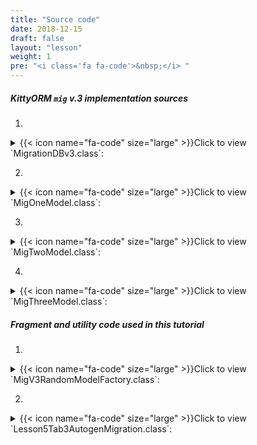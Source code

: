 ```yaml
---
title: "Source code"
date: 2018-12-15
draft: false
layout: "lesson"
weight: 1
pre: "<i class='fa fa-code'>&nbsp;</i> "
---
```

##### KittyORM `mig` v.3 implementation sources

1. 
<details> 
  <summary>{{< icon name="fa-code" size="large" >}}Click to view `MigrationDBv3.class`: </summary>
{{< highlight java "linenos=inline, linenostart=1">}}
@KITTY_DATABASE(
        isLoggingOn = true,
        isProductionOn = false,
        isKittyDexUtilLoggingEnabled = false,
        logTag = MigrationDBv3.LTAG,
        databaseName = "mig",
        databaseVersion = 3,
        domainPackageNames = {"net.akaish.kittyormdemo.sqlite.migrations.migv3"}
)
@KITTY_DATABASE_REGISTRY(
        domainModels = {
                net.akaish.kittyormdemo.sqlite.migrations.migv3.MigOneModel.class,
                net.akaish.kittyormdemo.sqlite.migrations.migv3.MigTwoModel.class,
                net.akaish.kittyormdemo.sqlite.migrations.migv3.MigThreeModel.class
        }
)
@KITTY_DATABASE_HELPER(
        onUpgradeBehavior = KITTY_DATABASE_HELPER.UpgradeBehavior.USE_SIMPLE_MIGRATIONS
)
public class MigrationDBv3 extends KittyDatabase {

    public static final String LTAG = "MIGv3";
    /**
     * KittyORM main database class that represents bootstrap and holder for all related with database
     * components.
     *
     * @param ctx
     */
    public MigrationDBv3(Context ctx) {
        super(ctx);
    }
}
{{< /highlight >}} 
</details>

2. 
<details> 
  <summary>{{< icon name="fa-code" size="large" >}}Click to view `MigOneModel.class`: </summary>
{{< highlight java "linenos=inline, linenostart=1">}}
@KITTY_TABLE(
        tableName = "mig_one"
)
public class MigOneModel extends KittyModel {
    @KITTY_COLUMN(
            columnOrder = 0,
            isIPK = true)
    public Long id;

    @KITTY_COLUMN(
            columnOrder = 1
    )
    @NOT_NULL
    @DEFAULT(predefinedLiteralValue = LiteralValues.CURRENT_DATE)
    public String creationDate;

    @KITTY_COLUMN(
            columnOrder = 2
    )
    @DEFAULT(signedInteger = 228)
    @ONE_COLUMN_INDEX(indexName = "m1_di_index")
    public Integer defaultInteger;

    public String toString() {
        return new StringBuilder(64)
                .append("[ id = ")
                .append(id)
                .append(" ; creationDate = ")
                .append(creationDate)
                .append(" ; someInteger = ")
                .append(defaultInteger)
                .append(" ]").toString();
    }
}
{{< /highlight >}} 
</details>

3. 
<details> 
  <summary>{{< icon name="fa-code" size="large" >}}Click to view `MigTwoModel.class`: </summary>
{{< highlight java "linenos=inline, linenostart=1">}}
@KITTY_TABLE(
        tableName = "mig_two"
)
public class MigTwoModel extends KittyModel {

    @KITTY_COLUMN(
            columnOrder = 0,
            isIPK = true
    )
    public Long id;

    @KITTY_COLUMN(
            columnOrder = 1
    )
    @FOREIGN_KEY(
            reference = @FOREIGN_KEY_REFERENCE(
                    foreignTableName = "mig_one",
                    foreignTableColumns = {"id"},
                    onUpdate = OnUpdateDeleteActions.CASCADE,
                    onDelete = OnUpdateDeleteActions.CASCADE
            )
    )
    public Long migOneReference;

    @KITTY_COLUMN(columnOrder = 2)
    public Animals someAnimal;

    @KITTY_COLUMN(
            columnOrder = 3,
            columnAffinity = TypeAffinities.TEXT
    )
    @KITTY_COLUMN_SERIALIZATION
    public AnimalSounds someAnimalSound;

    String someAnimalSoundSerialize() {
        if(someAnimalSound == null) return null;
        return new GsonBuilder().create().toJson(someAnimalSound);
    }

    AnimalSounds someAnimalSoundDeserialize(String cvData) {
        if(cvData == null) return null;
        if(cvData.length() == 0) return null;
        return new GsonBuilder().create().fromJson(cvData, AnimalSounds.class);
    }

    @Override
    public String toString() {
        return new StringBuilder(64)
                .append("[ id = ")
                .append(id)
                .append(" ; migOneReference = ")
                .append(migOneReference)
                .append(" ; someAnimal = ")
                .append(someAnimal)
                .append(" ; someAnimalSound = ")
                .append(someAnimalSoundSerialize())
                .append(" ] ").toString();
    }
}
{{< /highlight >}} 
</details>

4. 
<details> 
  <summary>{{< icon name="fa-code" size="large" >}}Click to view `MigThreeModel.class`: </summary>
{{< highlight java "linenos=inline, linenostart=1">}}
@KITTY_TABLE(tableName = "mig_three")
public class MigThreeModel extends KittyModel {

    @KITTY_COLUMN(
            columnOrder = 0,
            isIPK = true
    )
    public Long id;

    @KITTY_COLUMN(
            columnOrder = 1
    )
    @NOT_NULL
    @DEFAULT(
            literalValue = "\'Something random\'"
    )
    public String someValue;

    public String toString() {
        return new StringBuilder(32)
                .append("[ id = ")
                .append(id)
                .append(" ; someValue = ")
                .append(someValue)
                .append(" ]").toString();
    }
}
{{< /highlight >}} 
</details>

##### Fragment and utility code used in this tutorial

1. 
<details> 
  <summary>{{< icon name="fa-code" size="large" >}}Click to view `MigV3RandomModelFactory.class`: </summary>
{{< highlight java "linenos=inline, linenostart=1">}}
public class MigV3RandomModelFactory {
    final Context context;
    final Random rnd;

    private final SparseArray<String> randomAnimalSays = new SparseArray<>();
    private final SparseArray<String> randomAnimalLocalizedName = new SparseArray<>();

    public MigV3RandomModelFactory(Context ctx) {
        this.context = ctx;
        this.rnd = new Random();

        // Lol, getContext().getString() method is fucking slow, calling for each new random model this method twice causes 55% of all execution time of generating new random model (!)
        // Right now getting those string causes only 14% of execution time
        randomAnimalSays.append(Animals.getLocalizedAnimalSaysResource(Animals.BEAR), context.getString(Animals.getLocalizedAnimalSaysResource(Animals.BEAR)));
        randomAnimalSays.append(Animals.getLocalizedAnimalSaysResource(Animals.CAT), context.getString(Animals.getLocalizedAnimalSaysResource(Animals.CAT)));
        randomAnimalSays.append(Animals.getLocalizedAnimalSaysResource(Animals.DOG), context.getString(Animals.getLocalizedAnimalSaysResource(Animals.DOG)));
        randomAnimalSays.append(Animals.getLocalizedAnimalSaysResource(Animals.GOAT), context.getString(Animals.getLocalizedAnimalSaysResource(Animals.GOAT)));
        randomAnimalSays.append(Animals.getLocalizedAnimalSaysResource(Animals.LION), context.getString(Animals.getLocalizedAnimalSaysResource(Animals.LION)));
        randomAnimalSays.append(Animals.getLocalizedAnimalSaysResource(Animals.SHEEP), context.getString(Animals.getLocalizedAnimalSaysResource(Animals.SHEEP)));
        randomAnimalSays.append(Animals.getLocalizedAnimalSaysResource(Animals.TIGER), context.getString(Animals.getLocalizedAnimalSaysResource(Animals.TIGER)));
        randomAnimalSays.append(Animals.getLocalizedAnimalSaysResource(Animals.WOLF), context.getString(Animals.getLocalizedAnimalSaysResource(Animals.WOLF)));


        randomAnimalLocalizedName.append(Animals.getLocalizedAnimalNameResource(Animals.BEAR), context.getString(Animals.getLocalizedAnimalNameResource(Animals.BEAR)));
        randomAnimalLocalizedName.append(Animals.getLocalizedAnimalNameResource(Animals.CAT), context.getString(Animals.getLocalizedAnimalNameResource(Animals.CAT)));
        randomAnimalLocalizedName.append(Animals.getLocalizedAnimalNameResource(Animals.DOG), context.getString(Animals.getLocalizedAnimalNameResource(Animals.DOG)));
        randomAnimalLocalizedName.append(Animals.getLocalizedAnimalNameResource(Animals.GOAT), context.getString(Animals.getLocalizedAnimalNameResource(Animals.GOAT)));
        randomAnimalLocalizedName.append(Animals.getLocalizedAnimalNameResource(Animals.LION), context.getString(Animals.getLocalizedAnimalNameResource(Animals.LION)));
        randomAnimalLocalizedName.append(Animals.getLocalizedAnimalNameResource(Animals.SHEEP), context.getString(Animals.getLocalizedAnimalNameResource(Animals.SHEEP)));
        randomAnimalLocalizedName.append(Animals.getLocalizedAnimalNameResource(Animals.TIGER), context.getString(Animals.getLocalizedAnimalNameResource(Animals.TIGER)));
        randomAnimalLocalizedName.append(Animals.getLocalizedAnimalNameResource(Animals.WOLF), context.getString(Animals.getLocalizedAnimalNameResource(Animals.WOLF)));
    }

    public MigOneModel newM1RndModel() {
        return newM1RndModel(rnd.nextBoolean(), rnd.nextBoolean());
    }

    public MigOneModel newM1RndModel(boolean setCDDefault, boolean setDefaultInteger) {
        MigOneModel model = new MigOneModel();
        if(setCDDefault)
            model.setFieldExclusion("creationDate");
        else
            model.creationDate = new Date(System.currentTimeMillis()).toString();
        if(setCDDefault)
            model.setFieldExclusion("defaultInteger");
        else
            model.defaultInteger = rnd.nextInt();
        return model;
    }

    public MigTwoModel newM2RndModel(ArrayList<MigOneModel> models) {
        if(models == null)
            throw new IllegalArgumentException("M3RMF#newM2RndModel bad model collection provided!");
        if(models.size() == 0)
            throw new IllegalArgumentException("M3RMF#newM2RndModel bad model collection provided!");
        int mlSize = models.size();
        return newM2RndModel(models.get(rnd.nextInt(mlSize)).id);
    }

    public MigTwoModel newM2RndModel(Long migOneReference) {
        if(migOneReference == null)
            throw new IllegalArgumentException("M3RMF#newM2RndModel bad reference id provided!");
        MigTwoModel model = new MigTwoModel();
        model.someAnimal = Animals.rndAnimal(rnd);
        model.migOneReference = migOneReference;
        AnimalSounds animalSounds = new AnimalSounds();
        animalSounds.animalName = randomAnimalLocalizedName.get(Animals.getLocalizedAnimalNameResource(model.someAnimal));
        animalSounds.animalSounds = randomAnimalSays.get(Animals.getLocalizedAnimalSaysResource(model.someAnimal));
        model.someAnimalSound = animalSounds;
        return model;
    }

    static final String[] M3_SOME_VALUES = {"One", "Apple", "Wolf", "Plane", "Name", "Fear of being alone", "Despair", "Death", "Do not look for meaning where it is not"};

    public MigThreeModel newM3RndModel() {
        return newM3RndModel(rnd.nextBoolean());
    }

    public MigThreeModel newM3RndModel(boolean setDefaultValue) {
        MigThreeModel model = new MigThreeModel();
        if(setDefaultValue)
            model.setFieldExclusion("someValue");
        else
            model.someValue = M3_SOME_VALUES[rnd.nextInt(M3_SOME_VALUES.length)];
        return model;
    }
}
{{< /highlight >}} 
</details>

2. 
<details> 
  <summary>{{< icon name="fa-code" size="large" >}}Click to view `Lesson5Tab3AutogenMigration.class`: </summary>
{{< highlight java "linenos=inline, linenostart=1">}}
public class Lesson5Tab3AutogenMigration extends Lesson5BaseFragment {

    private MigrationDBv3 databaseV3;
    private SharedPreferencesMigDB sf;

    private Button insertRandomButton;
    private Button clearTableButton;
    private Button deleteDatabaseButton;

    private ListView eventsListView;

    private TextView statusTV;

    private MigDatabaseState mdbState;

    final static int DB_IMPLEMENTATION_VERSION = 3;
    final static int TABLE_AMOUNT = 3;

    public Lesson5Tab3AutogenMigration() {}

    @Override
    public View onCreateView(LayoutInflater inflater, ViewGroup container, Bundle savedInstanceState) {
        View rootView = inflater.inflate(R.layout.lesson5_tab3_auto_migration, container, false);

        insertRandomButton = rootView.findViewById(R.id.l5_t3_go_button);
        clearTableButton = rootView.findViewById(R.id.l5_t3_clear_button);
        deleteDatabaseButton = rootView.findViewById(R.id.l5_t3_delete_database_button);

        eventsListView = rootView.findViewById(R.id.l5_t3_actions);

        insertRandomButton.setOnClickListener(new View.OnClickListener() {
            @Override
            public void onClick(View v) {
                insert25RND();
            }
        });

        clearTableButton.setOnClickListener(new View.OnClickListener() {
            @Override
            public void onClick(View v) {
                clearTable();
            }
        });

        deleteDatabaseButton.setOnClickListener(new View.OnClickListener() {
            @Override
            public void onClick(View v) {
                deleteDatabase();
            }
        });

        statusTV = rootView.findViewById(R.id.l5_t3_status);


        setUpExpandedList(
                rootView,
                R.id._l5_t3_expanded_panel_list,
                R.id._l5_t3_expanded_panel_text,
                R.string._l5_t3_expanded_text_pattern
        );

        reloadTableExpandedList();
        reloadStatus();
        return rootView;
    }

    public MigDatabaseState getMdbState(Context context, int implVersion, String[] tables) {
        if(mdbState != null) return mdbState;
        mdbState = new MigDatabaseState(implVersion, tables, context, getSf());
        return mdbState;
    }

    public void reloadStatus() {
        if(statusTV != null) {
            statusTV.setText(getMdbState(getContext(), DB_IMPLEMENTATION_VERSION, new String[] {M1M1TN, M1M2TN, M1M3TN}).toString());
        }
    }


    @Override
    public void onVisible() {
        reloadTableExpandedList();
        reloadStatus();
    }

    private SharedPreferencesMigDB getSf() {
        if(sf != null) return sf;
        sf = new SharedPreferencesMigDB(getContext());
        return sf;
    }

    private MigrationDBv3 getDatabase() {
        // retrieving existing database after upgrade -> downgrade would cause onUpgrade() script would be run after mapper fetching
        databaseV3 = new MigrationDBv3(getContext());
        return databaseV3;
    }

    private void insert25RND() {
        new InsertRandomAsync().execute(0l);
    }

    private void clearTable() {
        new WipeAsync().execute(0l);
    }

    private void deleteDatabase() {
        new DeleteDatabaseAsync().execute(0l);
    }

    private void reloadTableExpandedList() {
        new ReloadTableAsync().execute(0l);
    }

    @Override
    protected int snackbarMessageResource() {
        return R.string._l5_t3_snackbar_message;
    }



    // Asyncs

    class ReloadTableAsync extends AsyncTask<Long, Long, List<String>> {

        @Override
        protected List<String> doInBackground(Long... params) {
            LinkedList<String> toListView = new LinkedList<>();
            if(getSf().isDatabaseCreated() && !getSf().isDatabaseDeletedManually() && getSf().currentMigDBVersion() == DB_IMPLEMENTATION_VERSION) {
                // T1
                KittyMapper mapper = getDatabase().getMapper(MigOneModel.class);
                List<MigOneModel> m1Models = mapper.findAll();
                mapper.close();
                // T2
                KittyMapper mapperT2 = getDatabase().getMapper(MigTwoModel.class);
                List<MigTwoModel> m2Models = mapperT2.findAll();
                mapper.close();
                // T3
                KittyMapper mapperT3 = getDatabase().getMapper(MigThreeModel.class);
                List<MigThreeModel> m3Models = mapperT3.findAll();
                mapper.close();

                if(m1Models == null) {
                    toListView.addLast(format(getContext().getString(R.string._l5_t3_m1_db), 0));
                } else {
                    toListView.addLast(format(getContext().getString(R.string._l5_t3_m1_db), m1Models.size()));
                    Iterator<MigOneModel> mI = m1Models.iterator();
                    while (mI.hasNext()) {
                        toListView.addLast(mI.next().toString());
                    }
                }
                if(m2Models == null) {
                    toListView.addLast(format(getContext().getString(R.string._l5_t3_m2_db), 0));
                } else {
                    toListView.addLast(format(getContext().getString(R.string._l5_t3_m2_db), m2Models.size()));
                    Iterator<MigTwoModel> mI = m2Models.iterator();
                    while (mI.hasNext()) {
                        toListView.addLast(mI.next().toString());
                    }
                }
                if(m3Models == null) {
                    toListView.addLast(format(getContext().getString(R.string._l5_t3_m3_db), 0));
                } else {
                    toListView.addLast(format(getContext().getString(R.string._l5_t3_m3_db), m2Models.size()));
                    Iterator<MigThreeModel> mI = m3Models.iterator();
                    while (mI.hasNext()) {
                        toListView.addLast(mI.next().toString());
                    }
                }
                return toListView;
            } else {
                if(!getSf().isDatabaseCreated() || getSf().isDatabaseDeletedManually()) {
                    toListView.addLast(getString(R.string._l5_t3_m1_db_doesnt_exist));
                    return toListView;
                } else {
                    toListView.addLast(format(getString(R.string._l5_t3_m1_db_has_different_version), getSf().currentMigDBVersion()));
                    return toListView;
                }
            }
        }

        @Override
        protected void onPostExecute(List<String> result) {
            int tableAmount = TABLE_AMOUNT;
            if(getSf().isDatabaseDeletedManually() || !getSf().isDatabaseCreated() || getSf().currentMigDBVersion() != DB_IMPLEMENTATION_VERSION)
                tableAmount = 0;
            if(result != null) {
                events.setAdapter(new MigAdapter(getContext(), result));
                int recordsAmount = result.size() - tableAmount;
                if(tableAmount == 0)
                    recordsAmount = 0;
                expandedTitle.setText(format(expandeddTitlePattern, recordsAmount, tableAmount));
            } else {
                events.setAdapter(new MigAdapter(getContext(), new LinkedList<String>()));
                expandedTitle.setText(format(expandeddTitlePattern, 0, tableAmount));
            }
        }
    }

    private static final String ERR_STRING_WIPE = "Lesson5tab3WipeDataError, see exception details!";

    class WipeAsync extends AsyncTask<Long, Long, WipeAsyncResult> {

        ProgressDialog dialog;

        @Override
        protected void onPreExecute() {
            dialog = ProgressDialog.show(
                    getLessonActivity(),
                    getString(R.string._l5_t3_running_requested_operation_pg_title),
                    getString(R.string._l5_t3_running_requested_operation_pg_body)
            );
            dialog.setCancelable(false);
        }

        @Override
        protected WipeAsyncResult doInBackground(Long... params) {
            if(getSf().isDatabaseCreated() && !getSf().isDatabaseDeletedManually() && getSf().currentMigDBVersion() == DB_IMPLEMENTATION_VERSION) {
                try {
                    KittyMapper mapper = getDatabase().getMapper(MigOneModel.class);
                    KittyMapper mapper2 = getDatabase().getMapper(MigTwoModel.class);
                    KittyMapper mapper3 = getDatabase().getMapper(MigThreeModel.class);
                    long recordsCount = mapper.countAll() + mapper2.countAll() + mapper3.countAll();
                    long affected = mapper.deleteAll() + mapper2.deleteAll() + mapper3.deleteAll();
                    mapper.close(); mapper2.close(); mapper3.close();
                    return new WipeAsyncResult(true, false, DB_IMPLEMENTATION_VERSION, affected, recordsCount);
                } catch (Exception e) {
                    Log.e(MigrationDBv3.LTAG, ERR_STRING_WIPE, e);
                    if (e instanceof KittyRuntimeException) {
                        if (((KittyRuntimeException) e).getNestedException() != null) {
                            Log.e(MigrationDBv3.LTAG, ERR_STRING_WIPE, ((KittyRuntimeException) e).getNestedException());
                        }
                    }
                    return new WipeAsyncResult(true, false, DB_IMPLEMENTATION_VERSION, -1l, -1l);
                }
            } else {
                return new WipeAsyncResult(
                        getSf().isDatabaseCreated(),
                        getSf().isDatabaseDeletedManually(),
                        getSf().currentMigDBVersion(),
                        -1l, -1l);
            }
        }

        @Override
        protected void onPostExecute(WipeAsyncResult result) {
            dialog.cancel();

            if (eventsListView != null) {
                eventsListView.setAdapter(new BasicArrayAdapter(getContext(), new LinkedList<String>()));
                eventsListView.setOnTouchListener(new View.OnTouchListener() {

                    // Setting on Touch Listener for handling the touch inside ScrollView
                    @Override
                    public boolean onTouch(View v, MotionEvent event) {
                        // Disallow the touch request for parent scroll on touch of child view
                        v.getParent().requestDisallowInterceptTouchEvent(true);
                        return false;
                    }
                });

                if(!result.isCreated) {
                    ((BasicArrayAdapter) eventsListView.getAdapter()).addItemLast(getString(R.string._l5_op_not_existing));
                } else if (result.isDeleted) {
                    ((BasicArrayAdapter) eventsListView.getAdapter()).addItemLast(getString(R.string._l5_op_deleted));
                } else if (result.dbVersion != DB_IMPLEMENTATION_VERSION) {
                    if(result.dbVersion < 1) {
                        ((BasicArrayAdapter) eventsListView.getAdapter()).addItemLast(format(getString(R.string._l5_op_mig_version_is_lower), result.dbVersion, DB_IMPLEMENTATION_VERSION));
                    } else {
                        ((BasicArrayAdapter) eventsListView.getAdapter()).addItemLast(format(getString(R.string._l5_op_mig_version_is_higher), result.dbVersion, DB_IMPLEMENTATION_VERSION));
                    }
                } else if (result.recordsCount > -1 && result.affectedRows > -1) {
                    ((BasicArrayAdapter) eventsListView.getAdapter()).addItemLast(format(getString(R.string._l5_t3_count_to_events), result.recordsCount));
                    ((BasicArrayAdapter) eventsListView.getAdapter()).addItemLast(format(getString(R.string._l5_t3_deleted_to_events), result.affectedRows));
                } else {
                    ((BasicArrayAdapter) eventsListView.getAdapter()).addItemLast(getString(R.string._l5_t3_error_event));
                }
                ((BasicArrayAdapter) eventsListView.getAdapter()).notifyDataSetChanged();
                reloadTableExpandedList();
                reloadStatus();
            }
        }
    }

    class WipeAsyncResult {
        boolean isCreated;
        boolean isDeleted;
        int dbVersion;
        Long affectedRows;
        Long recordsCount;

        public WipeAsyncResult(boolean isCreated, boolean isDeleted, int dbVersion,
                               Long affectedRows, Long recordsCount) {
            this.isCreated = isCreated;
            this.isDeleted = isDeleted;
            this.dbVersion = dbVersion;
            this.affectedRows = affectedRows;
            this.recordsCount = recordsCount;
        }
    }

    static final int INSERT_AMOUNT = 25;
    static final int INSERT_FK_AMOUNT = 10;

    static final String ERR_INSERT_RND = "Lesson5tab3InsertRNDDataError, see exception details!";

    class InsertRandomAsync extends AsyncTask<Long, Long, InsertRandomResults> {
        ProgressDialog dialog;

        @Override
        protected void onPreExecute() {
            dialog = ProgressDialog.show(
                    getLessonActivity(),
                    getString(R.string._l5_t3_running_requested_operation_pg_title),
                    getString(R.string._l5_t3_running_requested_operation_pg_body)
            );
            dialog.setCancelable(false);
        }

        @Override
        protected InsertRandomResults doInBackground(Long... strings) {
            if(getSf().currentMigDBVersion() > DB_IMPLEMENTATION_VERSION) {
                return new InsertRandomResults(
                        null,
                        null,
                        null,
                        -1l,
                        -1l,
                        -1l,
                        false,
                        getSf().currentMigDBVersion()
                );
            } else {
                try {
                    KittyMapper mapper = getDatabase().getMapper(MigOneModel.class);
                    KittyMapper mapper2 = getDatabase().getMapper(MigTwoModel.class);
                    KittyMapper mapper3 = getDatabase().getMapper(MigThreeModel.class);
                    long recordsCount = mapper.countAll() + mapper2.countAll() + mapper3.countAll();

                    boolean deleteData = getSf().currentMigDBVersion() == DB_IMPLEMENTATION_VERSION;

                    long affected;

                    if(deleteData)
                        affected = mapper.deleteAll() + mapper2.deleteAll() + mapper3.deleteAll();
                    else
                        affected = 0l;

                    LinkedList<MigOneModel> modelsToInsert = new LinkedList<>();
                    LinkedList<MigTwoModel> models2ToInsert = new LinkedList<>();
                    LinkedList<MigThreeModel> models3ToInsert = new LinkedList<>();

                    getSf().setDatabaseCreated(true);
                    getSf().setCurrentMigDBVersion(DB_IMPLEMENTATION_VERSION);
                    getSf().setDatabaseDeletedManually(false);

                    MigV3RandomModelFactory factory = new MigV3RandomModelFactory(getContext());

                    for (int i = 0; i < INSERT_AMOUNT; i++) {
                        MigOneModel m = factory.newM1RndModel();
                        modelsToInsert.addLast(m);
                    }
                    mapper.insertInTransaction(modelsToInsert);
                    List<MigOneModel> models = mapper.findAll();
                    Iterator<MigOneModel> mI = models.iterator();
                    LinkedList<String> out = new LinkedList<>();
                    while (mI.hasNext()) {
                        out.addLast(mI.next().toString());
                    }

                    for (int i = 0; i < INSERT_FK_AMOUNT; i++) {
                        MigTwoModel m = factory.newM2RndModel((ArrayList<MigOneModel>) models);
                        models2ToInsert.addLast(m);
                    }
                    mapper2.insertInTransaction(models2ToInsert);
                    List<MigTwoModel> models2 = mapper2.findAll();
                    LinkedList<String> out2 = new LinkedList<>();
                    Iterator<MigTwoModel> mI2 = models2.iterator();
                    while (mI2.hasNext()) {
                        out2.addLast(mI2.next().toString());
                    }

                    for (int i = 0; i < INSERT_AMOUNT; i++) {
                        MigThreeModel m = factory.newM3RndModel();
                        models3ToInsert.addLast(m);
                    }
                    mapper3.insertInTransaction(models3ToInsert);
                    List<MigThreeModel> models3 = mapper3.findAll();
                    LinkedList<String> out3 = new LinkedList<>();
                    Iterator<MigThreeModel> mI3 = models3.iterator();
                    while (mI3.hasNext()) {
                        out3.addLast(mI3.next().toString());
                    }

                    long recordsCountAfter = mapper.countAll() + mapper2.countAll() + mapper3.countAll();
                    mapper.close(); mapper2.close(); mapper3.close();
                    return new InsertRandomResults(out, out2, out3, affected, recordsCount, recordsCountAfter, true, getSf().currentMigDBVersion());
                } catch (Exception e) {
                    Log.e(MigrationDBv3.LTAG, ERR_INSERT_RND, e);
                    if (e instanceof KittyRuntimeException) {
                        if (((KittyRuntimeException) e).getNestedException() != null) {
                            Log.e(MigrationDBv3.LTAG, ERR_INSERT_RND, ((KittyRuntimeException) e).getNestedException());
                        }
                    }
                    return new InsertRandomResults(
                            null,
                            null,
                            null,
                            -1l,
                            -1l,
                            -1l,
                            false,
                            getSf().currentMigDBVersion()
                    );
                }
            }
        }

        @Override
        protected void onPostExecute(InsertRandomResults result) {
            dialog.cancel();
            if (eventsListView != null) {
                eventsListView.setAdapter(new BasicArrayAdapter(getContext(), new LinkedList<String>()));
                eventsListView.setOnTouchListener(new View.OnTouchListener() {

                    // Setting on Touch Listener for handling the touch inside ScrollView
                    @Override
                    public boolean onTouch(View v, MotionEvent event) {
                        // Disallow the touch request for parent scroll on touch of child view
                        v.getParent().requestDisallowInterceptTouchEvent(true);
                        return false;
                    }
                });
                if (result.operationSuccess) {
                    ((BasicArrayAdapter) eventsListView.getAdapter()).addItemLast(format(getString(R.string._l5_t3_count_to_events), result.modelsCountBefore));
                    ((BasicArrayAdapter) eventsListView.getAdapter()).addItemLast(format(getString(R.string._l5_t3_deleted_to_events), result.deletedModelsAffectedRows));
                    for (String modelString : result.modelInsertionsM1) {
                        ((BasicArrayAdapter) eventsListView.getAdapter()).addItemLast(format(getString(R.string._l5_t3_inserted_to_events), M1M1TN, modelString));
                    }
                    for (String modelString2 : result.modelInsertionsM2) {
                        ((BasicArrayAdapter) eventsListView.getAdapter()).addItemLast(format(getString(R.string._l5_t3_inserted_to_events), M1M2TN, modelString2));
                    }
                    for (String modelString3 : result.modelInsertionsM3) {
                        ((BasicArrayAdapter) eventsListView.getAdapter()).addItemLast(format(getString(R.string._l5_t3_inserted_to_events), M1M3TN, modelString3));
                    }
                    ((BasicArrayAdapter) eventsListView.getAdapter()).addItemLast(format(getString(R.string._l5_t3_count_to_events), result.modelsCountAfter));
                } else {
                    if(getSf().currentMigDBVersion() > DB_IMPLEMENTATION_VERSION) {
                        ((BasicArrayAdapter) eventsListView.getAdapter()).addItemLast(format(getString(R.string._l5_op_mig_version_is_higher), result.dbVersion, DB_IMPLEMENTATION_VERSION));
                    } else {
                        ((BasicArrayAdapter) eventsListView.getAdapter()).addItemLast(getString(R.string._l5_t3_error_event));
                    }
                }
                ((BasicArrayAdapter) eventsListView.getAdapter()).notifyDataSetChanged();
                reloadTableExpandedList();
                reloadStatus();
            }
        }


    }

    class InsertRandomResults {
        List<String> modelInsertionsM1;
        List<String> modelInsertionsM2;
        List<String> modelInsertionsM3;
        long deletedModelsAffectedRows;
        long modelsCountBefore;
        long modelsCountAfter;
        boolean operationSuccess;
        int dbVersion;

        public InsertRandomResults(List<String> modelInsertionsM1, List<String> modelInsertionsM2,
                                   List<String> modelInsertionsM3, long deletedModelsAffectedRows,
                                   long modelsCountBefore, long modelsCountAfter, boolean opSuccess,
                                   int dbVersion) {
            this.modelInsertionsM1 = modelInsertionsM1;
            this.modelInsertionsM2 = modelInsertionsM2;
            this.modelInsertionsM3 = modelInsertionsM3;
            this.deletedModelsAffectedRows = deletedModelsAffectedRows;
            this.modelsCountBefore = modelsCountBefore;
            this.modelsCountAfter = modelsCountAfter;
            this.operationSuccess = opSuccess;
            this.dbVersion = dbVersion;
        }
    }

    static final String ERR_DELETION = "Lesson5tab3DBDeleteError, see exception details!";

    class DeleteDatabaseAsync extends AsyncTask<Long, Long, Integer> {
        ProgressDialog dialog;

        final int DELETED = 1;
        final int NOT_DELETED = 2;
        final int ERROR = 3;

        @Override
        protected void onPreExecute() {
            dialog = ProgressDialog.show(
                    getLessonActivity(),
                    getString(R.string._l5_t3_running_requested_operation_pg_title),
                    getString(R.string._l5_t3_running_requested_operation_pg_body)
            );
            dialog.setCancelable(false);
        }

        @Override
        protected Integer doInBackground(Long... strings) {
            try {
                boolean deleted = getDatabase().deleteDatabase();
                getSf().setDatabaseDeletedManually(true);
                getSf().setDatabaseCreated(false);
                getSf().setCurrentMigDBVersion(-1);
                if(deleted)
                    return DELETED;
                else
                    return NOT_DELETED;
            } catch (Exception e) {
                Log.e(MigrationDBv3.LTAG, ERR_DELETION, e);
                if (e instanceof KittyRuntimeException) {
                    if (((KittyRuntimeException) e).getNestedException() != null) {
                        Log.e(MigrationDBv3.LTAG, ERR_DELETION, ((KittyRuntimeException) e).getNestedException());
                    }
                }
                return ERROR;
            }
        }

        @Override
        protected void onPostExecute(Integer result) {
            dialog.cancel();
            if (eventsListView != null) {
                eventsListView.setAdapter(new BasicArrayAdapter(getContext(), new LinkedList<String>()));
                eventsListView.setOnTouchListener(new View.OnTouchListener() {

                    // Setting on Touch Listener for handling the touch inside ScrollView
                    @Override
                    public boolean onTouch(View v, MotionEvent event) {
                        // Disallow the touch request for parent scroll on touch of child view
                        v.getParent().requestDisallowInterceptTouchEvent(true);
                        return false;
                    }
                });
                switch (result) {
                    case DELETED:
                        ((BasicArrayAdapter) eventsListView.getAdapter()).addItemLast(format(getString(R.string._l5_t3_delete_db_success)));
                        break;
                    case NOT_DELETED:
                        ((BasicArrayAdapter) eventsListView.getAdapter()).addItemLast(format(getString(R.string._l5_t3_delete_db_fail)));
                        break;
                    case ERROR:
                        ((BasicArrayAdapter) eventsListView.getAdapter()).addItemLast(format(getString(R.string._l5_t3_error_event)));
                        break;
                }
                ((BasicArrayAdapter) eventsListView.getAdapter()).notifyDataSetChanged();
                reloadTableExpandedList();
                reloadStatus();
            }
        }
    }

    // Expanded list
    MigAdapter migAdapter;

    @Override
    protected void setUpExpandedList(View rootView, int eventsId, int eventsTitleId, int eventTitleStringPattern) {
        events = (ListView) rootView.findViewById(eventsId);
        expandedTitle = (TextView) rootView.findViewById(eventsTitleId);
        expandeddTitlePattern = getString(eventTitleStringPattern);

        expandedTitle.setText(format(expandeddTitlePattern, 0));

        if(expandedAdapter == null) {
            migAdapter = new MigAdapter(getContext(), new LinkedList<String>());
        }

        events.setAdapter(migAdapter);
        events.setOnTouchListener(new View.OnTouchListener() {

            // Setting on Touch Listener for handling the touch inside ScrollView
            @Override
            public boolean onTouch(View v, MotionEvent event) {
                // Disallow the touch request for parent scroll on touch of child view
                v.getParent().requestDisallowInterceptTouchEvent(true);
                return false;
            }
        });
    }

    // Fab menu section

    @Override
    public View.OnClickListener helpFabMenuAction() {
        return new View.OnClickListener() {

            /**
             * Called when a view has been clicked.
             *
             * @param v The view that was clicked.
             */
            @Override
            public void onClick(View v) {
                ((KittyTutorialActivity) getParentFragment().getActivity()).showWebViewDialog(L5_T3_TUTORIAL);
            }
        };
    }

    @Override
    public View.OnClickListener sourceFabMenuAction() {
        return new View.OnClickListener() {

            /**
             * Called when a view has been clicked.
             *
             * @param v The view that was clicked.
             */
            @Override
            public void onClick(View v) {
                ((KittyTutorialActivity) getParentFragment().getActivity()).showWebViewDialog(L5_T3_SOURCE);
            }
        };
    }

    @Override
    public View.OnClickListener schemaFabMenuAction() {
        return new View.OnClickListener() {

            /**
             * Called when a view has been clicked.
             *
             * @param v The view that was clicked.
             */
            @Override
            public void onClick(View v) {
                ((KittyTutorialActivity) getParentFragment().getActivity()).showWebViewDialog(L5_T3_SCHEMA);
            }
        };
    }
}
{{< /highlight >}} 
</details>
